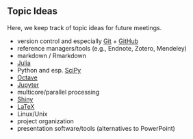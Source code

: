 ## Topic Ideas

Here, we keep track of topic ideas for future meetings.

* version control and especially [Git](https://git-scm.com/) + [GitHub](https://github.com/)
* reference managers/tools (e.g., Endnote, Zotero, Mendeley)
* markdown / Rmarkdown
* [Julia](https://julialang.org/)
* Python and esp. [SciPy](https://www.scipy.org/)
* [Octave](https://www.gnu.org/software/octave/)
* [Jupyter](http://jupyter.org/)
* multicore/parallel processing
* [Shiny](https://shiny.rstudio.com/)
* [LaTeX](https://www.latex-project.org/)
* Linux/Unix
* project organization
* presentation software/tools (alternatives to PowerPoint)
